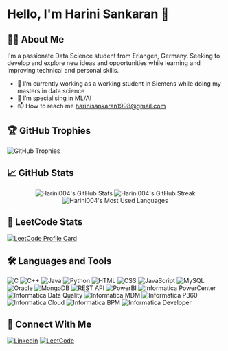 
<!--
**Harini004/Harini004** is a ✨ _special_ ✨ repository because its `README.md` (this file) appears on your GitHub profile.

Here are some ideas to get you started:

- 🔭 I’m currently working on ...
- 🌱 I’m currently learning ...
- 👯 I’m looking to collaborate on ...
- 🤔 I’m looking for help with ...
- 💬 Ask me about ...
- 📫 How to reach me: ...
- 😄 Pronouns: ...
- ⚡ Fun fact: ...
-->


# Hello, I'm Harini Sankaran 👋

## 👨‍💻 About Me
I'm a passionate Data Science student from Erlangen, Germany.
Seeking to develop and explore new ideas and opportunities while learning and improving technical and personal skills.

- 🔭 I’m currently working as a working student in Siemens while doing my masters in data science
- 🌱 I’m specialising in ML/AI
- 📫 How to reach me [harinisankaran1998@gmail.com](mailto:harinisankaran1998@gmail.com)

## 🏆 GitHub Trophies

![GitHub Trophies](https://github-profile-trophy.vercel.app/?username=Harini004&row=1&column=5&no-frame=true&margin-w=15&margin-h=15)


## 📈 GitHub Stats

<p align="center">
  <img src="https://github-readme-stats.vercel.app/api?username=Harini004&show_icons=true&hide_title=true&hide=prs&count_private=true&include_all_commits=true" alt="Harini004's GitHub Stats" />
  <img src="https://streak-stats.demolab.com/?user=Harini004" alt="Harini004's GitHub Streak" />
  <img src="https://github-readme-stats.vercel.app/api/top-langs/?username=Harini004&layout=compact" alt="Harini004's Most Used Languages" />
</p>

## 🧩 LeetCode Stats
[![LeetCode Profile Card](https://leetcard.jacoblin.cool/Harini004)](https://leetcode.com/Harini004)

## 🛠️ Languages and Tools
![C](https://img.shields.io/badge/C-00599C?style=flat&logo=c&logoColor=white)
![C++](https://img.shields.io/badge/C%2B%2B-00599C?style=flat&logo=c%2B%2B&logoColor=white)
![Java](https://img.shields.io/badge/Java-007396?style=flat&logo=java&logoColor=white)
![Python](https://img.shields.io/badge/Python-3776AB?style=flat&logo=python&logoColor=white)
![HTML](https://img.shields.io/badge/HTML-E34F26?style=flat&logo=html5&logoColor=white)
![CSS](https://img.shields.io/badge/CSS-1572B6?style=flat&logo=css3&logoColor=white)
![JavaScript](https://img.shields.io/badge/JavaScript-F7DF1C?style=flat&logo=javascript&logoColor=black)
![MySQL](https://img.shields.io/badge/MySQL-4479A1?style=flat&logo=mysql&logoColor=white)
![Oracle](https://img.shields.io/badge/Oracle-F80000?style=flat&logo=oracle&logoColor=white)
![MongoDB](https://img.shields.io/badge/MongoDB-47A248?style=flat&logo=mongodb&logoColor=white)
![REST API](https://img.shields.io/badge/REST_API-00A5CF?style=flat&logo=api&logoColor=white)
![PowerBI](https://img.shields.io/badge/PowerBI-F2C811?style=flat&logo=powerbi&logoColor=black)
![Informatica PowerCenter](https://img.shields.io/badge/Informatica_PowerCenter-0033A0?style=flat&logo=informatica&logoColor=white)
![Informatica Data Quality](https://img.shields.io/badge/Informatica_Data_Quality-0033A0?style=flat&logo=informatica&logoColor=white)
![Informatica MDM](https://img.shields.io/badge/Informatica_MDM-0033A0?style=flat&logo=informatica&logoColor=white)
![Informatica P360](https://img.shields.io/badge/Informatica_P360-0033A0?style=flat&logo=informatica&logoColor=white)
![Informatica Cloud](https://img.shields.io/badge/Informatica_Cloud-0033A0?style=flat&logo=informatica&logoColor=white)
![Informatica BPM](https://img.shields.io/badge/Informatica_BPM-0033A0?style=flat&logo=informatica&logoColor=white)
![Informatica Developer](https://img.shields.io/badge/Informatica_Developer-0033A0?style=flat&logo=informatica&logoColor=white)



## 🔗 Connect With Me

[![LinkedIn](https://img.shields.io/badge/LinkedIn-0A66C2?style=flat&logo=linkedin&logoColor=white)](https://www.linkedin.com/in/harini-sankaran-a657a7182/)
[![LeetCode](https://img.shields.io/badge/LeetCode-FD7A1E?style=flat&logo=leetcode&logoColor=white)](https://leetcode.com/u/Harini004/)

